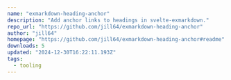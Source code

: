 ```yaml
---
name: "exmarkdown-heading-anchor"
description: "Add anchor links to headings in svelte-exmarkdown."
repo_url: "https://github.com/jill64/exmarkdown-heading-anchor"
author: "jill64"
homepage: "https://github.com/jill64/exmarkdown-heading-anchor#readme"
downloads: 5
updated: "2024-12-30T16:22:11.193Z"
tags: 
  - tooling
---
```


